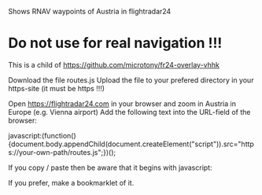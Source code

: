 Shows RNAV waypoints of Austria in flightradar24
# Do not use for real navigation !!!



This is a child of
https://github.com/microtony/fr24-overlay-vhhk


Download the file routes.js
Upload the file to your prefered directory in your https-site (it must be https !!!)


Open https://flightradar24.com in your browser and zoom in Austria in Europe (e.g. Vienna airport)
Add the following text into the URL-field of the browser:

javascript:(function(){document.body.appendChild(document.createElement("script")).src="https://your-own-path/routes.js";})();

If you copy / paste then be aware that it begins with
javascript:


If you prefer, make a bookmarklet of it.
